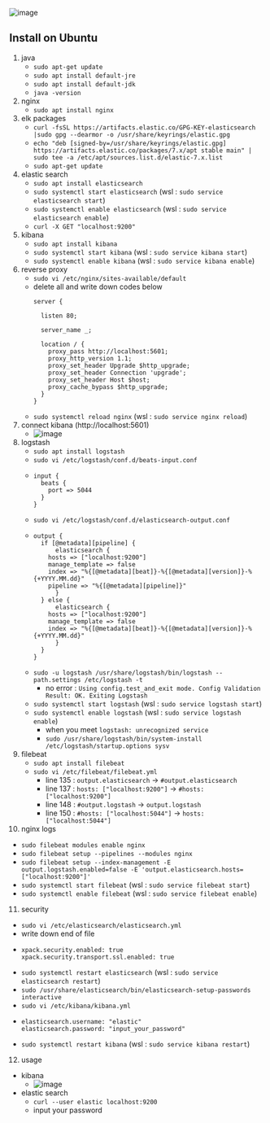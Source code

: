 ![image](https://github.com/baelanche/Backend_skills/assets/48989903/f330df31-86ea-44f5-961e-394b6bb01309)

## Install on Ubuntu

1. java
   * `sudo apt-get update`
   * `sudo apt install default-jre`
   * `sudo apt install default-jdk`
   * `java -version`
2. nginx
   * `sudo apt install nginx`
3. elk packages
   * `curl -fsSL https://artifacts.elastic.co/GPG-KEY-elasticsearch |sudo gpg --dearmor -o /usr/share/keyrings/elastic.gpg`
   * `echo "deb [signed-by=/usr/share/keyrings/elastic.gpg] https://artifacts.elastic.co/packages/7.x/apt stable main" | sudo tee -a /etc/apt/sources.list.d/elastic-7.x.list`
   * `sudo apt-get update`
4. elastic search
   * `sudo apt install elasticsearch`
   * `sudo systemctl start elasticsearch` (wsl : `sudo service elasticsearch start`)
   * `sudo systemctl enable elasticsearch` (wsl : `sudo service elasticsearch enable`)
   * `curl -X GET "localhost:9200"`
5. kibana
   * `sudo apt install kibana`
   * `sudo systemctl start kibana` (wsl : `sudo service kibana start`)
   * `sudo systemctl enable kibana` (wsl : `sudo service kibana enable`)
6. reverse proxy
   * `sudo vi /etc/nginx/sites-available/default`
   * delete all and write down codes below
     ```
     server {
     
       listen 80;

       server_name _;

       location / {
         proxy_pass http://localhost:5601;
         proxy_http_version 1.1;
         proxy_set_header Upgrade $http_upgrade;
         proxy_set_header Connection 'upgrade';
         proxy_set_header Host $host;
         proxy_cache_bypass $http_upgrade;
       }
     }
     ```
   * `sudo systemctl reload nginx` (wsl : `sudo service nginx reload`)
7. connect kibana (http://localhost:5601)
   * ![image](https://github.com/baelanche/Backend_skills/assets/48989903/056e4958-ab36-4814-940c-c696ec3ddcfb)
8. logstash
   * `sudo apt install logstash`
   * `sudo vi /etc/logstash/conf.d/beats-input.conf`
   * ```
     input {
       beats {
         port => 5044
       }
     }
     ```
   * `sudo vi /etc/logstash/conf.d/elasticsearch-output.conf`
   * ```
     output {
       if [@metadata][pipeline] {
    	   elasticsearch {
       	 hosts => ["localhost:9200"]
       	 manage_template => false
      	 index => "%{[@metadata][beat]}-%{[@metadata][version]}-%{+YYYY.MM.dd}"
      	 pipeline => "%{[@metadata][pipeline]}"
    	   }
       } else {
    	   elasticsearch {
      	 hosts => ["localhost:9200"]
      	 manage_template => false
      	 index => "%{[@metadata][beat]}-%{[@metadata][version]}-%{+YYYY.MM.dd}"
    	   }
       }
     }
     ```
   * `sudo -u logstash /usr/share/logstash/bin/logstash --path.settings /etc/logstash -t`
      * no error : `Using config.test_and_exit mode. Config Validation Result: OK. Exiting Logstash`
   * `sudo systemctl start logstash` (wsl : `sudo service logstash start`)
   * `sudo systemctl enable logstash` (wsl : `sudo service logstash enable`)
      * when you meet `logstash: unrecognized service`
      * `sudo /usr/share/logstash/bin/system-install /etc/logstash/startup.options sysv` 
9. filebeat
   * `sudo apt install filebeat`
   * `sudo vi /etc/filebeat/filebeat.yml`
      * line 135 : `output.elasticsearch` -> `#output.elasticsearch`
      * line 137 : `hosts: ["localhost:9200"]` -> `#hosts: ["localhost:9200"]`
      * line 148 : `#output.logstash` -> `output.logstash`
      * line 150 : `#hosts: ["localhost:5044"]` -> `hosts: ["localhost:5044"]`
10. nginx logs
   * `sudo filebeat modules enable nginx`
   * `sudo filebeat setup --pipelines --modules nginx`
   * `sudo filebeat setup --index-management -E output.logstash.enabled=false -E 'output.elasticsearch.hosts=["localhost:9200"]'`
   * `sudo systemctl start filebeat` (wsl : `sudo service filebeat start`)
   * `sudo systemctl enable filebeat` (wsl : `sudo service filebeat enable`)
11. security
   * `sudo vi /etc/elasticsearch/elasticsearch.yml`
   * write down end of file
   * ```
     xpack.security.enabled: true
     xpack.security.transport.ssl.enabled: true
     ```
   * `sudo systemctl restart elasticsearch` (wsl : `sudo service elasticsearch restart`)
   * `sudo /usr/share/elasticsearch/bin/elasticsearch-setup-passwords interactive`
   * `sudo vi /etc/kibana/kibana.yml`
   * ```
     elasticsearch.username: "elastic"
     elasticsearch.password: "input_your_password"
     ```
   * `sudo systemctl restart kibana` (wsl : `sudo service kibana restart`)

12. usage
   * kibana
      * ![image](https://github.com/baelanche/Backend_skills/assets/48989903/9bf7f951-8513-43b0-84a4-afee077b8131)
   * elastic search
      * `curl --user elastic localhost:9200`
      * input your password   

